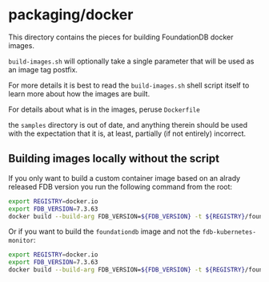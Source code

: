 # packaging/docker

This directory contains the pieces for building FoundationDB docker images.

`build-images.sh` will optionally take a single parameter that will be used as an
image tag postfix.

For more details it is best to read the `build-images.sh` shell script itself to
learn more about how the images are built.

For details about what is in the images, peruse `Dockerfile`

the `samples` directory is out of date, and anything therein should be used with
the expectation that it is, at least, partially (if not entirely) incorrect.

## Building images locally without the script

If you only want to build a custom container image based on an alrady released FDB version you run the following command from the root:

```bash
export REGISTRY=docker.io
export FDB_VERSION=7.3.63
docker build --build-arg FDB_VERSION=${FDB_VERSION} -t ${REGISTRY}/foundationdb/fdb-kubernetes-monitor:${FDB_VERSION} --target fdb-kubernetes-monitor -f ./packaging/docker/Dockerfile .
```

Or if you want to build the `foundationdb` image and not the `fdb-kubernetes-monitor`:

```bash
export REGISTRY=docker.io
export FDB_VERSION=7.3.63
docker build --build-arg FDB_VERSION=${FDB_VERSION} -t ${REGISTRY}/foundationdb/foundationdb:${FDB_VERSION} --target foundationdb -f ./packaging/docker/Dockerfile .
```
